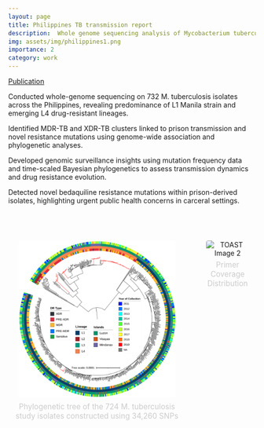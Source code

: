 ```yaml
---
layout: page
title: Philippines TB transmission report
description:  Whole genome sequencing analysis of Mycobacterium tuberculosis reveals circulating strain types and drug-resistance mutations in the Philippines
img: assets/img/philippines1.png
importance: 2
category: work
---
```


[Publication](https://www.nature.com/articles/s41598-024-70471-x)

Conducted whole-genome sequencing on 732 M. tuberculosis isolates across the Philippines, revealing predominance of L1 Manila strain and emerging L4 drug-resistant lineages.

Identified MDR-TB and XDR-TB clusters linked to prison transmission and novel resistance mutations using genome-wide association and phylogenetic analyses.

Developed genomic surveillance insights using mutation frequency data and time-scaled Bayesian phylogenetics to assess transmission dynamics and drug resistance evolution.

Detected novel bedaquiline resistance mutations within prison-derived isolates, highlighting urgent public health concerns in carceral settings.

<br>


<div style="display: flex; justify-content: center; gap: 2em; margin-top: 2em; text-align: center; flex-wrap: nowrap;">

  <div>
    <img src="/assets/img/philippines1.png" alt="TOAST Image 1" style="width: 320px; margin: 1em; border-radius: 4px;">
    <p style="color: #ccc; font-size: 0.95rem; margin-top: -0.5em;">Phylogenetic tree of the 724 M. tuberculosis study isolates constructed using 34,260 SNPs</p>
  </div>

  <div>
    <img src="/assets/img/philippines2.png" alt="TOAST Image 2" style="width: 320px; margin: 1em; border-radius: 4px;">
    <p style="color: #ccc; font-size: 0.95rem; margin-top: -0.5em;">Primer Coverage Distribution</p>
  </div>

</div>
